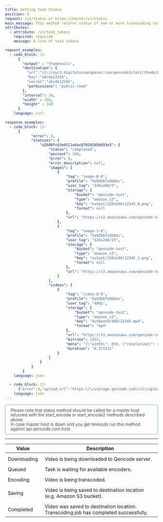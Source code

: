 ```yaml
---
title: Getting Task Status
position: 9
request: /v1/status or https://master/v1/status
main_message: This method returns status of one or more transcoding tasks. Response contains status and percent params indicating current task state and progress. Possible values of task status are listed below.
attributes:
  - attribute: /v1/task_tokens
    required: required
    message: A list of task tokens

request_examples:
  - code_block: |2-
      {
        "output" : "thumbnails",
        "destination": {
          "url":"s3://nyc3.digitaloceanspaces.com/qencode3/test/thumb/bbb/",
          "key":"abcde12345",
          "secret":"abcde12345",
          "permissions": "public-read"
        },
        "interval": 30,
        "width" : 320,
        "height" : 240
      }
    language: curl
  
response_examples:
  - code_block: |2-
      {
            "error": 0, 
            "statuses": {
                "a2600fc63e4511e8ac870202b56d93e3": {
                    "status": "completed", 
                    "percent": 100, 
                    "error": 0, 
                    "error_description": null, 
                    "images": [
                        {
                            "tag": "image-0-0", 
                            "profile": "5a5db6fa5b8ac", 
                            "user_tag": "320x240/5", 
                            "storage": {
                                "bucket": "qencode-test", 
                                "type": "amazon_s3", 
                                "key": "output/320x240/12345_0.png", 
                                "format": null
                            }, 
                            "url": "https://s3.amazonaws.com/qencode-test/output/320x240/12345_0.png"
                        }, 
                        {
                            "tag": "image-1-0", 
                            "profile": "5a5db6fa5b8ac", 
                            "user_tag": "320x240/15", 
                            "storage": {
                                "bucket": "qencode-test", 
                                "type": "amazon_s3", 
                                "key": "output/320x240/12345_1.png", 
                                "format": null
                            }, 
                            "url": "https://s3.amazonaws.com/qencode-test/output/320x240/12345_1.png"
                        }
                    ], 
                    "videos": [
                        {
                            "tag": "video-0-0", 
                            "profile": "5a5db6fa5b8ac", 
                            "user_tag": "480p", 
                            "storage": {
                                "bucket": "qencode-test", 
                                "type": "amazon_s3", 
                                "key": "Outbound/480/12345.mp4", 
                                "format": "mp4"
                            }, 
                            "url": "https://s3.amazonaws.com/qencode-test/output/480/12345.mp4", 
                            "bitrate": 1692, 
                            "meta": "{\"width\": 854, \"resolution\": 480, \"height\": 480}", 
                            "duration": "0.371511"
                        }
                    ]
                }
            }
        }
    language: json

  - code_block: |2-
      {"error":0,"upload_url":"https:\/\/storage.qencode.com\/v1\/upload_file","task_token":"471272a512d76c22665db9dcee893409"}
    language: json
---
```

<div style="border: .14vw solid #41c186; border-radius: .4vw; padding: 1vw 1.8vw; font-weight: 300; line-height: 1.6vw;">
    Please note that status method should be called for a master host returned with the start_encode or start_encode2 methods described above.<br> 
    In case master host is down and you get timeouts run this method against api.qencode.com host.
</div>

<section>
  <hr>
  <table class="text-gray">
    <thead>
      <tr>
        <th style="padding-left: 10px;">Value</th>
        <th style="padding-left: 15px;">Description</th>
      </tr>
    </thead>
    <tbody>
      <tr>
        <td style="padding-left: 9px;padding-top: 10px;">Downloading</td>
        <td style="padding-left: 15px;padding-top: 10px;">Video is being downloaded to Qencode server.</td>
      </tr>
      <tr>
        <td style="padding-left: 9px;padding-top: 10px;">Queued</td>
        <td style="padding-left: 15px;padding-top: 10px;">Task is waiting for available encoders.</td>
      </tr>
      <tr>
        <td style="padding-left: 9px;padding-top: 10px;">Encoding</td>
        <td style="padding-left: 15px;padding-top: 10px;">Video is being transcoded.</td>
      </tr>
      <tr>
        <td style="padding-left: 9px;padding-top: 10px;">Saving</td>
        <td style="padding-left: 15px;padding-top: 10px;">Video is being saved to destination location (e.g. Amazon S3 bucket).</td>
      </tr>
      <tr>
        <td style="padding-left: 9px;padding-top: 10px;">Completed</td>
        <td style="padding-left: 15px;padding-top: 10px;">Video was saved to destination location. Transcoding job has completed successfully.</td>
      </tr>
    </tbody>
  </table>
</section>